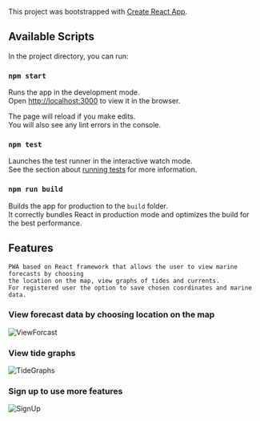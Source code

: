 This project was bootstrapped with [Create React App](https://github.com/facebook/create-react-app).

## Available Scripts

In the project directory, you can run:

### `npm start`

Runs the app in the development mode.<br>
Open [http://localhost:3000](http://localhost:3000) to view it in the browser.

The page will reload if you make edits.<br>
You will also see any lint errors in the console.

### `npm test`

Launches the test runner in the interactive watch mode.<br>
See the section about [running tests](https://facebook.github.io/create-react-app/docs/running-tests) for more information.

### `npm run build`

Builds the app for production to the `build` folder.<br>
It correctly bundles React in production mode and optimizes the build for the best performance.

## Features 
```
PWA based on React framework that allows the user to view marine forecasts by choosing
the location on the map, view graphs of tides and currents.
For registered user the option to save chosen coordinates and marine data. 
```
### View forecast data by choosing location on the map
![ViewForcast](https://user-images.githubusercontent.com/33226571/61858200-4d9ad700-aece-11e9-9d9c-18702fbb008b.gif) 

### View tide graphs
![TideGraphs](https://user-images.githubusercontent.com/33226571/61858796-7a032300-aecf-11e9-8575-f423da63171b.gif) 

### Sign up to use more features
![SignUp](https://user-images.githubusercontent.com/33226571/61858971-db2af680-aecf-11e9-88ff-247ea6b354ed.gif) 
